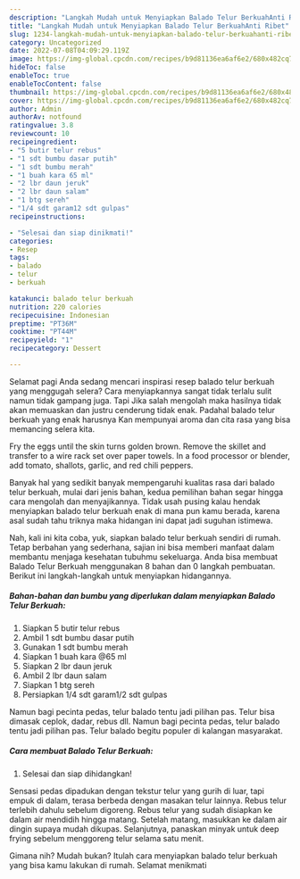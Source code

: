 ```yaml
---
description: "Langkah Mudah untuk Menyiapkan Balado Telur BerkuahAnti Ribet"
title: "Langkah Mudah untuk Menyiapkan Balado Telur BerkuahAnti Ribet"
slug: 1234-langkah-mudah-untuk-menyiapkan-balado-telur-berkuahanti-ribet
category: Uncategorized
date: 2022-07-08T04:09:29.119Z
image: https://img-global.cpcdn.com/recipes/b9d81136ea6af6e2/680x482cq70/balado-telur-berkuah-foto-resep-utama.jpg
hideToc: false
enableToc: true
enableTocContent: false
thumbnail: https://img-global.cpcdn.com/recipes/b9d81136ea6af6e2/680x482cq70/balado-telur-berkuah-foto-resep-utama.jpg
cover: https://img-global.cpcdn.com/recipes/b9d81136ea6af6e2/680x482cq70/balado-telur-berkuah-foto-resep-utama.jpg
author: Admin
authorAv: notfound
ratingvalue: 3.8
reviewcount: 10
recipeingredient:
- "5 butir telur rebus"
- "1 sdt bumbu dasar putih"
- "1 sdt bumbu merah"
- "1 buah kara 65 ml"
- "2 lbr daun jeruk"
- "2 lbr daun salam"
- "1 btg sereh"
- "1/4 sdt garam12 sdt gulpas"
recipeinstructions:

- "Selesai dan siap dinikmati!"
categories:
- Resep
tags:
- balado
- telur
- berkuah

katakunci: balado telur berkuah 
nutrition: 220 calories
recipecuisine: Indonesian
preptime: "PT36M"
cooktime: "PT44M"
recipeyield: "1"
recipecategory: Dessert

---
```



Selamat pagi Anda sedang mencari inspirasi resep balado telur berkuah yang menggugah selera? Cara menyiapkannya sangat tidak terlalu sulit namun tidak gampang juga. Tapi Jika salah mengolah maka hasilnya tidak akan memuaskan dan justru cenderung tidak enak. Padahal balado telur berkuah yang enak harusnya Kan mempunyai aroma dan cita rasa yang bisa memancing selera kita.


Fry the eggs until the skin turns golden brown. Remove the skillet and transfer to a wire rack set over paper towels. In a food processor or blender, add tomato, shallots, garlic, and red chili peppers.

Banyak hal yang sedikit banyak mempengaruhi kualitas rasa dari balado telur berkuah, mulai dari jenis bahan, kedua pemilihan bahan segar hingga cara mengolah dan menyajikannya. Tidak usah pusing kalau hendak menyiapkan balado telur berkuah enak di mana pun kamu berada, karena asal sudah tahu triknya maka hidangan ini dapat jadi suguhan istimewa.


Nah, kali ini kita coba, yuk, siapkan balado telur berkuah sendiri di rumah. Tetap berbahan yang sederhana, sajian ini bisa memberi manfaat dalam membantu menjaga kesehatan tubuhmu sekeluarga. Anda bisa membuat Balado Telur Berkuah menggunakan 8 bahan dan 0 langkah pembuatan. Berikut ini langkah-langkah untuk menyiapkan hidangannya.

<!--inarticleads1-->

##### Bahan-bahan dan bumbu yang diperlukan dalam menyiapkan Balado Telur Berkuah:

1. Siapkan 5 butir telur rebus
1. Ambil 1 sdt bumbu dasar putih
1. Gunakan 1 sdt bumbu merah
1. Siapkan 1 buah kara @65 ml
1. Siapkan 2 lbr daun jeruk
1. Ambil 2 lbr daun salam
1. Siapkan 1 btg sereh
1. Persiapkan 1/4 sdt garam1/2 sdt gulpas


Namun bagi pecinta pedas, telur balado tentu jadi pilihan pas. Telur bisa dimasak ceplok, dadar, rebus dll. Namun bagi pecinta pedas, telur balado tentu jadi pilihan pas. Telur balado begitu populer di kalangan masyarakat. 

<!--inarticleads2-->

##### Cara membuat Balado Telur Berkuah:


1. Selesai dan siap dihidangkan!

Sensasi pedas dipadukan dengan tekstur telur yang gurih di luar, tapi empuk di dalam, terasa berbeda dengan masakan telur lainnya. Rebus telur terlebih dahulu sebelum digoreng. Rebus telur yang sudah disiapkan ke dalam air mendidih hingga matang. Setelah matang, masukkan ke dalam air dingin supaya mudah dikupas. Selanjutnya, panaskan minyak untuk deep frying sebelum menggoreng telur selama satu menit. 

Gimana nih? Mudah bukan? Itulah cara menyiapkan balado telur berkuah yang bisa kamu lakukan di rumah. Selamat menikmati
